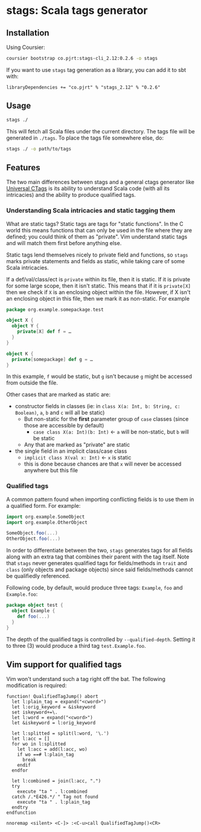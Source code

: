 # stags: Scala tags generator

## Installation

Using Coursier:

```bash
coursier bootstrap co.pjrt:stags-cli_2.12:0.2.6 -o stags
```

If you want to use `stags` tag generation as a library, you can add it to sbt with:

```
libraryDependencies += "co.pjrt" % "stags_2.12" % "0.2.6"
```

## Usage

```bash
stags ./
```

This will fetch all Scala files under the current directory. The tags file
will be generated in `./tags`. To place the tags file somewhere else, do:

```bash
stags ./ -o path/to/tags
```

## Features

The two main differences between stags and a general ctags generator like
[Universal CTags](https://github.com/universal-ctags/ctags) is its ability to
understand Scala code (with all its intricacies) and the ability to produce
qualified tags.

### Understanding Scala intricacies and static tagging them

What are static tags? Static tags are tags for "static functions". In the C
world this means functions that can only be used in the file where they
are defined; you could think of them as "private". Vim understand static tags
and will match them first before anything else.

Static tags lend themselves nicely to private field and functions, so `stags`
marks private statements and fields as static, while taking care of some Scala
intricacies.

If a def/val/class/ect is `private` within its file, then it is static. If
it is private for some large scope, then it isn't static. This means that
if it is `private[X]` then we check if `X` is an enclosing object within the file.
However, if X isn't an enclosing object in this file, then we mark it as
non-static. For example

```scala
package org.example.somepackage.test

object X {
  object Y {
    private[X] def f = …
  }
}

object K {
  private[somepackage] def g = …
}
```

In this example, `f` would be static, but `g` isn't because `g` might be
accessed from outside the file.

Other cases that are marked as static are:

* constructor fields in classes (ie: in `class X(a: Int, b: String, c: Boolean)`, `a`, `b` and `c` will all be static)
  * But non-static for the **first** parameter group of `case` classes (since those are accessible by default)
    * `case class X(a: Int)(b: Int)` <- `a` will be non-static, but `b` will be static
  * Any that are marked as "private" are static
* the single field in an implicit class/case class
  * `implicit class X(val x: Int)` <- `x` is static
  * this is done because chances are that `x` will never be accessed anywhere but this file

### Qualified tags

A common pattern found when importing conflicting fields is to use them in a qualified form. For example:

```scala
import org.example.SomeObject
import org.example.OtherObject

SomeObject.foo(...)
OtherObject.foo(...)
```

In order to differentiate between the two, `stags` generates tags for all
fields along with an extra tag that combines their parent with the tag itself.
Note that `stags` never generates qualified tags for fields/methods in `trait`
and `class` (only objects and package objects) since said fields/methods cannot be
qualifiedly referenced.

Following code, by default, would produce three tags: `Example`, `foo` and
`Example.foo`:

```scala
package object test {
  object Example {
    def foo(...)
  }
}
```

The depth of the qualified tags is controlled by `--qualified-depth`. Setting it
to three (3) would produce a third tag `test.Example.foo`.

## Vim support for qualified tags

Vim won't understand such a tag right off the bat. The following
modification is required:

```viml
function! QualifiedTagJump() abort
  let l:plain_tag = expand("<cword>")
  let l:orig_keyword = &iskeyword
  set iskeyword+=\.
  let l:word = expand("<cword>")
  let &iskeyword = l:orig_keyword

  let l:splitted = split(l:word, '\.')
  let l:acc = []
  for wo in l:splitted
    let l:acc = add(l:acc, wo)
    if wo ==# l:plain_tag
      break
    endif
  endfor

  let l:combined = join(l:acc, ".")
  try
    execute "ta " . l:combined
  catch /.*E426.*/ " Tag not found
    execute "ta " . l:plain_tag
  endtry
endfunction

nnoremap <silent> <C-]> :<C-u>call QualifiedTagJump()<CR>
```
